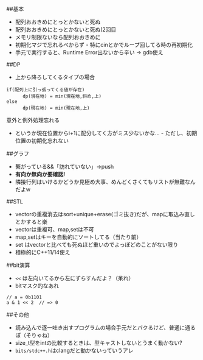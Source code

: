 ##基本
- 配列おおきめにとっとかないと死ぬ
- 配列おおきめにとっとかないと死ぬ(2回目
- メモリ制限ないなら配列おおきめに
- 初期化マジで忘れるべからず
      - 特にcinとかでループ回してる時の再初期化
- 手元で実行すると、Runtime Error出ないから辛い -> gdb使え


##DP
- 上から降ろしてくるタイプの場合
```
if(配列上に引っ張ってくる値が存在)
      dp(現在地) = min(現在地,斜め,上)
else
      dp(現在地) = min(現在地,上)
```
意外と例外処理忘れる

- というか現在位置からi+1に配分してく方がミス少ないかな...
      - ただし、初期位置の初期化忘れない

##グラフ
- 繋がっている&&「訪れていない」->push
- __有向か無向か要確認!__
- 隣接行列はいけるかどうか見極め大事、めんどくさくてもリストが無難なんだよw

##STL
- vectorの重複消去はsort+unique+erase(ゴミ抜き)だが、mapに取込み直しとかすると楽
- vectorは重複可、map,setは不可
- map,setはキーを自動的にソートしてる（当たり前）
- set はvectorと比べても死ぬほど重いのでよっぽどのことがない限り
- 積極的にC++11/14使え

##bit演算
- `<<` は左向いてるから左にずらすんだよ？（呆れ）
- bitマスク的なあれ
```
// a = 0b1101
a & 1 << 2  // => 0
```

##その他
- 読み込んで逐一吐き出すプログラムの場合手元だとバクるけど、普通に通るぽ（そりゃね）
- size_t型をintの比較するときは、型キャストしないとうまく動かない?
- `bits/stdc++.h`はclangだと動かないっていうアレ
